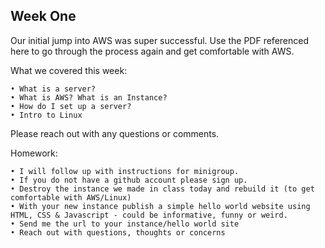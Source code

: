 Week One
---------

Our initial jump into AWS was super successful. Use the PDF referenced here to go through the process again and get comfortable with AWS. 

What we covered this week:

	• What is a server?
	• What is AWS? What is an Instance?
	• How do I set up a server?
	• Intro to Linux	

Please reach out with any questions or comments. 

Homework: 

	• I will follow up with instructions for minigroup.
	• If you do not have a github account please sign up.
	• Destroy the instance we made in class today and rebuild it (to get comfortable with AWS/Linux)
	• With your new instance publish a simple hello world website using HTML, CSS & Javascript - could be informative, funny or weird.
	• Send me the url to your instance/hello world site
	• Reach out with questions, thoughts or concerns

